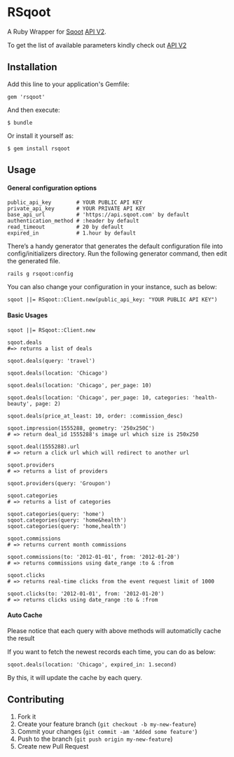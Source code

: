 RSqoot
======

A Ruby Wrapper for [Sqoot](http://www.sqoot.com) [API V2](http://docs.sqoot.com/v2/overview.html).

To get the list of available parameters kindly check out [API V2](http://docs.sqoot.com/v2/overview.html)

## Installation

Add this line to your application's Gemfile:

    gem 'rsqoot'

And then execute:

    $ bundle

Or install it yourself as:

    $ gem install rsqoot

## Usage

#### General configuration options

    public_api_key        # YOUR PUBLIC API KEY
    private_api_key       # YOUR PRIVATE API KEY
    base_api_url          # 'https://api.sqoot.com' by default
    authentication_method # :header by default
    read_timeout          # 20 by default
    expired_in            # 1.hour by default

There’s a handy generator that generates the default configuration file into config/initializers directory. Run the following generator command, then edit the generated file.

    rails g rsqoot:config

You can also change your configuration in your instance, such as below:

    sqoot ||= RSqoot::Client.new(public_api_key: "YOUR PUBLIC API KEY")

#### Basic Usages

    sqoot ||= RSqoot::Client.new

    sqoot.deals
    #=> returns a list of deals

    sqoot.deals(query: 'travel')

    sqoot.deals(location: 'Chicago')

    sqoot.deals(location: 'Chicago', per_page: 10)

    sqoot.deals(location: 'Chicago', per_page: 10, categories: 'health-beauty', page: 2)

    sqoot.deals(price_at_least: 10, order: :commission_desc)

    sqoot.impression(1555288, geometry: '250x250C')
    # => return deal_id 1555288's image url which size is 250x250

    sqoot.deal(1555288).url
    # => return a click url which will redirect to another url

    sqoot.providers
    # => returns a list of providers

    sqoot.providers(query: 'Groupon')

    sqoot.categories
    # => returns a list of categories

    sqoot.categories(query: 'home')
    sqoot.categories(query: 'home&health')
    sqoot.categories(query: 'home,health')

    sqoot.commissions
    # => returns current month commissions

    sqoot.commissions(to: '2012-01-01', from: '2012-01-20')
    # => returns commissions using date_range :to & :from

    sqoot.clicks
    # => returns real-time clicks from the event request limit of 1000

    sqoot.clicks(to: '2012-01-01', from: '2012-01-20')
    # => returns clicks using date_range :to & :from

#### Auto Cache

Please notice that each query with above methods will automaticlly cache the result

If you want to fetch the newest records each time, you can do as below:

    sqoot.deals(location: 'Chicago', expired_in: 1.second)

By this, it will update the cache by each query.

## Contributing

1. Fork it
2. Create your feature branch (`git checkout -b my-new-feature`)
3. Commit your changes (`git commit -am 'Added some feature'`)
4. Push to the branch (`git push origin my-new-feature`)
5. Create new Pull Request
